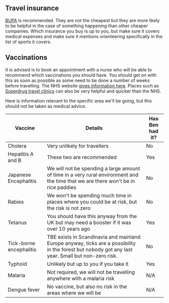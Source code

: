## Travel insurance
[BUPA](https://www.bupaglobal.com/en/travel-insurance) is recommended. They are not the cheapest but they are more likely to be helpful in the case of something happening than other cheaper companies. Which insurance you buy is up to you, but make sure it covers medical expenses and make sure it mentions orienteering specifically in the list of sports it covers.

## Vaccinations
It is advised is to book an appointment with a nurse who will be able to recommend which vaccinations you should have. You should get on with this as soon as possible as some need to be done a number of weeks before travelling. The NHS website [gives information here](http://www.fitfortravel.nhs.uk/destinations/asia-(east)/china.aspx). Places such as [Superdrug travel clinics](https://healthclinics.superdrug.com/travel-vaccinations) can also be very helpful and quicker than the NHS.

Here is information relevant to the specific area we'll be going, but this should not be taken as medical advice.

| Vaccine | Details | Has Ben had it? |
| --- | --- | --- |
| Cholera | Very unlikely for travellers | No |
| Hepatitis A and B | These two are recommended | Yes |
| Japanese Encephalitis | We will not be spending a large amount of time in a very rural environment and the time that we are there won't be in rice paddies | No |
| Rabies | We won't be spending much time in places where you could be at risk, but the risk is not zero | No |
| Tetanus | You should have this anyway from the UK but may need a booster if it was over 10 years ago | Yes |
| Tick-borne encephalitis | TBE exists in Scandinavia and mainland Europe anyway, ticks are a possibility in the forest but nobody got any last year. Small but non-zero risk. | No |
| Typhoid | Unlikely but up to you if you take it | Yes |
| Malaria | Not required, we will not be travelling anywhere with a malaria risk | N/A |
| Dengue fever | No vaccine, but also no risk in the areas where we will be | N/A |